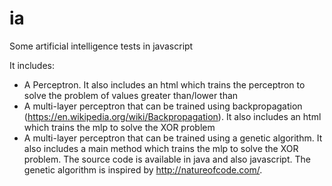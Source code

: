 # ia
Some artificial intelligence tests in javascript

It includes:
- A Perceptron. It also includes an html which trains the perceptron to solve the problem of values greater than/lower than
- A multi-layer perceptron that can be trained using backpropagation (https://en.wikipedia.org/wiki/Backpropagation). It also includes an html which trains the mlp to solve the XOR problem
- A multi-layer perceptron that can be trained using a genetic algorithm. It also includes a main method which trains the mlp to solve the XOR problem. The source code is available in java and also javascript. The genetic algorithm is inspired by http://natureofcode.com/.

